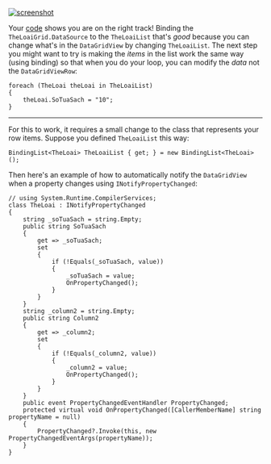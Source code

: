 [![screenshot][1]][1]

Your [code](https://stackoverflow.com/q/74843259/5438626) shows you are on the right track! Binding the `TheLoaiGrid.DataSource` to the `TheLoaiList` that's _good_ because you can change what's in the `DataGridView` by changing `TheLoaiList`. The next step you might want to try is making the _items_ in the list work the same way (using binding) so that when you do your loop, you can modify the _data_ not the `DataGridViewRow`:

    foreach (TheLoai theLoai in TheLoaiList)
    {
        theLoai.SoTuaSach = "10"; 
    }
***

For this to work, it requires a small change to the class that represents your row items. Suppose you  defined `TheLoaiList` this way:

    BindingList<TheLoai> TheLoaiList { get; } = new BindingList<TheLoai>();

Then here's an example of how to automatically notify the `DataGridView` when a property changes using `INotifyPropertyChanged`:

    // using System.Runtime.CompilerServices;
    class TheLoai : INotifyPropertyChanged
    {
        string _soTuaSach = string.Empty;
        public string SoTuaSach
        {
            get => _soTuaSach;
            set
            {
                if (!Equals(_soTuaSach, value))
                {
                    _soTuaSach = value;
                    OnPropertyChanged();
                }
            }
        }
        string _column2 = string.Empty;
        public string Column2
        {
            get => _column2;
            set
            {
                if (!Equals(_column2, value))
                {
                    _column2 = value;
                    OnPropertyChanged();
                }
            }
        }
        public event PropertyChangedEventHandler PropertyChanged;
        protected virtual void OnPropertyChanged([CallerMemberName] string propertyName = null)
        {
            PropertyChanged?.Invoke(this, new PropertyChangedEventArgs(propertyName));
        }
    }


  [1]: https://i.stack.imgur.com/WGL6q.png